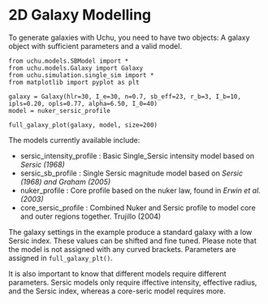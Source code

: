 # 2D Galaxy Modelling

To generate galaxies with Uchu, you need to have two objects: A galaxy object with sufficient parameters and a valid model.

```
from uchu.models.SBModel import *
from uchu.models.Galaxy import Galaxy
from uchu.simulation.single_sim import *
from matplotlib import pyplot as plt

galaxy = Galaxy(hlr=30, I_e=30, n=0.7, sb_eff=23, r_b=3, I_b=10, ipls=0.20, opls=0.77, alpha=6.50, I_0=40)
model = nuker_sersic_profile

full_galaxy_plot(galaxy, model, size=200)
```


The models currently available include:
* sersic_intensity_profile  : Basic Single_Sersic intensity model based on *Sersic (1968)*
* sersic_sb_profile         : Single Sersic magnitude model based on *Sersic (1968) and Graham (2005)*
* nuker_profile             : Core profile based on the nuker law, found in *Erwin et al. (2003)*
* core_sersic_profile       : Combined Nuker and Sersic profile to model core and outer regions together. Trujillo (2004)

The galaxy settings in the example produce a standard galaxy with a low Sersic index. These values can be shifted and fine tuned. 
Please note that the model is not assigned with any curved brackets. Parameters are assigned in ```full_galaxy_plt()```.

It is also important to know that different models require different parameters. Sersic models only require iffective intensity, effective radius, and the Sersic index, whereas a core-seric model requires more.
